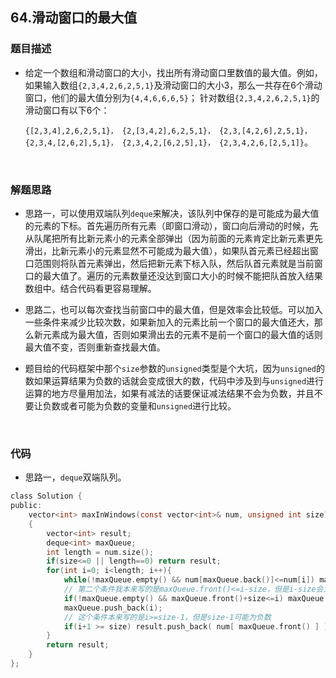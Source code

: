 ## 64.滑动窗口的最大值

### 题目描述  

- 给定一个数组和滑动窗口的大小，找出所有滑动窗口里数值的最大值。例如，如果输入数组`{2,3,4,2,6,2,5,1}`及滑动窗口的大小3，那么一共存在6个滑动窗口，他们的最大值分别为`{4,4,6,6,6,5}`； 针对数组`{2,3,4,2,6,2,5,1}`的滑动窗口有以下6个：

  `{[2,3,4],2,6,2,5,1}， {2,[3,4,2],6,2,5,1}， {2,3,[4,2,6],2,5,1}， {2,3,4,[2,6,2],5,1}， {2,3,4,2,[6,2,5],1}， {2,3,4,2,6,[2,5,1]}`。

&nbsp;

### 解题思路  

- 思路一，可以使用双端队列`deque`来解决，该队列中保存的是可能成为最大值的元素的下标。首先遍历所有元素（即窗口滑动），窗口向后滑动的时候，先从队尾把所有比新元素小的元素全部弹出（因为前面的元素肯定比新元素更先滑出，比新元素小的元素显然不可能成为最大值），如果队首元素已经超出窗口范围则将队首元素弹出，然后把新元素下标入队，然后队首元素就是当前窗口的最大值了。遍历的元素数量还没达到窗口大小的时候不能把队首放入结果数组中。结合代码看更容易理解。

- 思路二，也可以每次查找当前窗口中的最大值，但是效率会比较低。可以加入一些条件来减少比较次数，如果新加入的元素比前一个窗口的最大值还大，那么新元素成为最大值，否则如果滑出去的元素不是前一个窗口的最大值的话则最大值不变，否则重新查找最大值。
- 题目给的代码框架中那个`size`参数的`unsigned`类型是个大坑，因为`unsigned`的数如果运算结果为负数的话就会变成很大的数，代码中涉及到与`unsigned`进行运算的地方尽量用加法，如果有减法的话要保证减法结果不会为负数，并且不要让负数或者可能为负数的变量和`unsigned`进行比较。


&nbsp;

### 代码 

- 思路一，`deque`双端队列。

```c
class Solution {
public:
    vector<int> maxInWindows(const vector<int>& num, unsigned int size)
    {
        vector<int> result;
        deque<int> maxQueue;
        int length = num.size();
        if(size<=0 || length==0) return result;
        for(int i=0; i<length; i++){
            while(!maxQueue.empty() && num[maxQueue.back()]<=num[i]) maxQueue.pop_back();
            // 第二个条件我本来写的是maxQueue.front()<=i-size，但是i-size会为负数
            if(!maxQueue.empty() && maxQueue.front()+size<=i) maxQueue.pop_front();
            maxQueue.push_back(i);
            // 这个条件本来写的是i>=size-1，但是size-1可能为负数
            if(i+1 >= size) result.push_back( num[ maxQueue.front() ] ); 
        }
        return result;
    }
};
```



